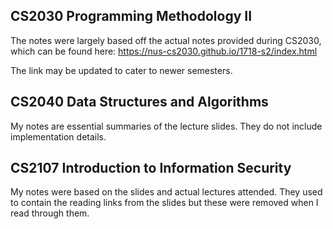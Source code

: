 ## CS2030 Programming Methodology II

The notes were largely based off the actual notes provided during CS2030, which can be found here:
https://nus-cs2030.github.io/1718-s2/index.html

The link may be updated to cater to newer semesters.

## CS2040 Data Structures and Algorithms

My notes are essential summaries of the lecture slides. They do not include implementation details.

## CS2107 Introduction to Information Security

My notes were based on the slides and actual lectures attended. They used to contain the reading links from the slides but these were removed when I read through them.
